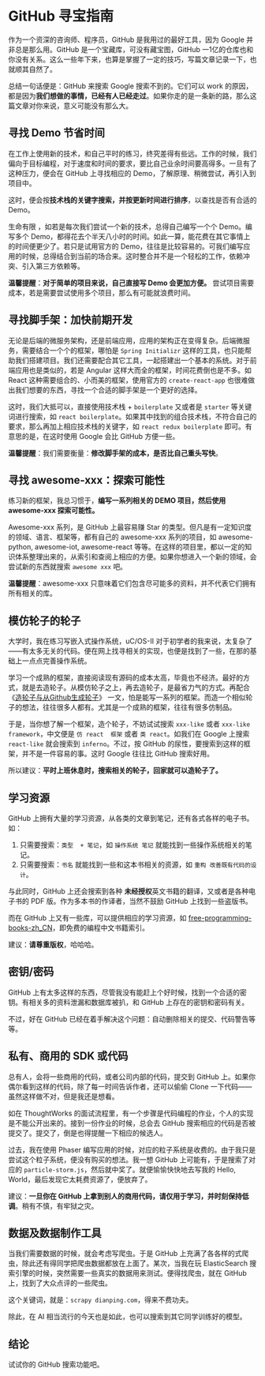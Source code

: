# GitHub 寻宝指南

作为一个资深的咨询师、程序员，GitHub 是我用过的最好工具，因为 Google 并非总是那么用。GitHub 是一个宝藏库，可没有藏宝图，GitHub 一1亿的仓库也和你没有关系。这么一些年下来，也算是掌握了一定的技巧，写篇文章记录一下，也就顺其自然了。

总结一句话便是：GitHub 来搜索 Google 搜索不到的。它们可以 work 的原因，都是因为**我们想做的事情，已经有人已经走过**。如果你走的是一条新的路，那么这篇文章对你来说，意义可能没有那么大。

## 寻找 Demo 节省时间

在工作上使用新的技术，和自己平时的练习，终究差得有些远。工作的时候，我们偏向于目标编程，对于速度和时间的要求，要比自己业余时间要高得多。一旦有了这种压力，便会在 GitHub 上寻找相应的 Demo，了解原理、稍微尝试，再引入到项目中。

这时，便会按**技术栈的关键字搜索，并按更新时间进行排序**，以查找是否有合适的 Demo。

生命有限 ，如若是每次我们尝试一个新的技术，总得自己编写一个个 Demo。编写多个 Demo，都得花去个半天八小时的时间。如此一算，能花费在其它事情上的时间便更少了。若只是试用官方的 Demo，往往是比较容易的。可我们编写应用的时候，总得结合到当前的场合来。这时整合并不是一个轻松的工作，依赖冲突、引入第三方依赖等。

**温馨提醒**：**对于简单的项目来说，自己直接写 Demo 会更加方便。** 尝试项目需要成本，若是需要尝试使用多个项目，那么有可能就浪费时间。

## 寻找脚手架：加快前期开发

无论是后端的微服务架构，还是前端应用，应用的架构正在变得复杂。后端微服务，需要结合一个个的框架，哪怕是 ``Spring Initializr``  这样的工具，也只能帮助我们搭建项目。我们还需要配合其它工具，一起搭建出一个基本的系统。对于前端应用也是类似的，若是 Angular 这样大而全的框架，时间花费倒也是不多。如 React 这种需要组合的、小而美的框架，使用官方的 ``create-react-app`` 也很难做出我们想要的东西，寻找一个合适的脚手架是一个更好的选择。

这时，我们大抵可以，直接使用技术栈 + ``boilerplate`` 又或者是 ``starter`` 等关键词进行搜索，如 ``react boilerplate``。如果其中找到的组合技术栈，不符合自己的要求，那么再加上相应技术栈的关键字，如 ``react redux boilerplate`` 即可。有意思的是，在这时使用 Google 会比 GitHub 方便一些。

**温馨提醒**：我们需要衡量：**修改脚手架的成本，是否比自己重头写快**。

## 寻找 awesome-xxx：探索可能性

练习新的框架，我总习惯于，**编写一系列相关的 DEMO 项目，然后使用 awesome-xxx 探索可能性。**

Awesome-xxx 系列，是 GitHub 上最容易赚 Star 的类型。但凡是有一定知识度的领域、语言、框架等，都有自己的 awesome-xxx 系列的项目，如 awesome-python, awesome-iot, awesome-react 等等。在这样的项目里，都以一定的知识体系整理出来的，从索引和查阅上相应的方便。如果你想进入一个新的领域，会尝试新的东西就搜索 ``awesome xxx`` 吧。

**温馨提醒**：awesome-xxx 只意味着它们包含尽可能多的资料，并不代表它们拥有所有相关的库。

## **模仿轮子**的轮子

大学时，我在练习写嵌入式操作系统，uC/OS-II 对于初学者的我来说，太复杂了——有太多无关的代码。便在网上找寻相关的实现，也便是找到了一些，在那的基础上一点点完善操作系统。

学习一个成熟的框架，直接阅读现有源码的成本太高，毕竟也不经济。最好的方式，就是去造轮子。从模仿轮子之上，再去造轮子，是最省力气的方式。再配合 《[造轮子与从Github生成轮子](https://www.phodal.com/blog/create-framework-from-github/)》 一文，怕是能写一系列的框架。而造一个相似轮子的想法，往往很多人都有。尤其是一个成熟的框架，往往有很多仿制品。

于是，当你想了解一个框架，造个轮子，不妨试试搜索 ``xxx-like`` 或者  ``xxx-like framework``，中文便是 ``仿 react  框架`` 或者 ``类 react``。如我们在 Google 上搜索 ``react-like`` 就会搜索到 ``inferno``。不过，按 GitHub 的尿性，要搜索到这样的框架，并不是一件容易的事。这时 Google 往往比 GitHub 搜索好用。

所以建议：**平时上班休息时，搜索相关的轮子，回家就可以造轮子了。**

## 学习资源

GitHub 上拥有大量的学习资源，从各类的文章到笔记，还有各式各样的电子书。如：

 1. 只需要搜索：``类型  + 笔记``，如 ``操作系统 笔记`` 就能找到一些操作系统相关的笔记。
 2. 只需要搜索：``书名`` 就能找到一些和这本书相关的资源，如 ``重构 改善既有代码的设计``。

与此同时，GitHub 上还会搜索到各种 **未经授权**英文书籍的翻译，又或者是各种电子书的 PDF 版。作为多本书的作译者，当然不鼓励 GitHub 上找到一些盗版书。

而在 GitHub 上又有一些库，可以提供相应的学习资源，如 [free-programming-books-zh_CN](https://github.com/justjavac/free-programming-books-zh_CN)，即免费的编程中文书籍索引。

建议：**请尊重版权**，哈哈哈。

## 密钥/密码

GitHub 上有太多这样的东西，尽管我没有能赶上个好时候，找到一个合适的密钥。有相关多的资料泄漏和数据库被扒，和 GitHub 上存在的密钥和密码有关。

不过，好在 GitHub 已经在着手解决这个问题：自动删除相关的提交、代码警告等等。

## 私有、商用的 SDK 或代码

总有人，会将一些商用的代码，或者公司内部的代码，提交到 GitHub 上。如果你偶尔看到这样的代码，除了每一时间告诉作者，还可以偷偷 Clone 一下代码——虽然这样做不对，但是我还是想看。

如在 ThoughtWorks 的面试流程里，有一个步骤是代码编程的作业，个人的实现是不能公开出来的。接到一份作业的时候，总会去 GitHub 搜索相应的代码是否被提交了。提交了，倒是也得提醒一下相应的候选人。

过去，我在使用 Phaser 编写应用的时候，对应的粒子系统是收费的。由于我只是尝试这个粒子系统，便没有购买的想法。我一想 GitHub 上可能有，于是搜索了对应的 ``particle-storm.js``，然后就中奖了。就便愉愉快快地去写我的 Hello, World，最后发现它太耗费资源了，便放弃了。

建议：**一旦你在 GitHub 上拿到别人的商用代码，请仅用于学习，并时刻保持低调**。稍有不慎，有牢狱之灾。

## 数据及数据制作工具

当我们需要数据的时候，就会考虑写爬虫。于是 GitHub 上充满了各各样的式爬虫，除此还有得同学把爬虫数据都放在上面了。某次，当我在玩 ElasticSearch 搜索引擎的时候，突然需要一些真实的数据用来测试。便得找爬虫，就在 GitHub 上，找到了大众点评的一些爬虫。

这个关键词，就是：``scrapy dianping.com``，得来不费功夫。

除此，在 AI 相当流行的今天也是如此，也可以搜索到其它同学训练好的模型。

## 结论

试试你的 GitHub 搜索功能吧。
